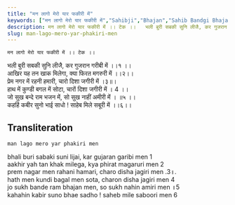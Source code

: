 ```yaml
---
title: "मन लागो मेरो यार फकीरी में"
keywords: ["मन लागो मेरो यार फकीरी में","Sahibji","Bhajan","Sahib Bandgi Bhajan","Sant Kabir Bhajan","bhajan lyrics","साहिब बंदगी भजन","भजन"]
description: मन लागो मेरो यार फकीरी में ।। टेक ।।   भली बुरी सबकी सुनि लीजै, कर गुजरान गरीबी में ।।१ ।।   आखिर यह तन खाक मिलेगा, क्या फिरत मगरुरी में ।।२।।   प्र
slug: man-lago-mero-yar-phakiri-men
---
```


  
    मन लागो मेरो यार फकीरी में ।। टेक ।।  
भली बुरी सबकी सुनि लीजै, कर गुजरान गरीबी में ।।१ ।।  
आखिर यह तन खाक मिलेगा, क्या फिरत मगरुरी में ।।२।।  
प्रेम नगर में रहनी हमारी, चारो दिशा जगीरी में ।३॥।  
हाथ में कुण्डी बगल में सोटा, चारों दिशा जगीरी में । 4 ।।  
जो सुख बन्दे राम भजन में, सो सुख नाहीं अमीरी में । ॥५ ।।  
कहहिं कबीर सुनो भाई साधो ! साहेब मिले सबूरी में ।।६।।  


## Transliteration

  
    man lago mero yar phakiri men      
bhali buri sabaki suni lijai, kar gujaran garibi men  1    
aakhir yah tan khak milega, kya phirat magaruri men  2   
prem nagar men rahani hamari, charo disha jagiri men .3॥.  
hath men kundi bagal men sota, charon disha jagiri men 4    
jo sukh bande ram bhajan men, so sukh nahin amiri men ॥5    
kahahin kabir suno bhae sadho ! saheb mile saboori men  6   

  